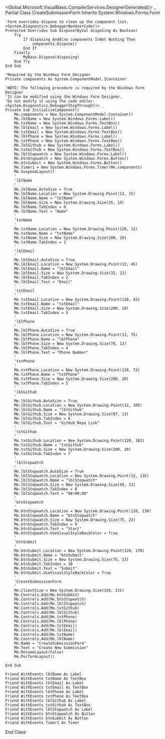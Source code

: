 <Global.Microsoft.VisualBasic.CompilerServices.DesignerGenerated()> _
Partial Class CreateSubmissionForm
    Inherits System.Windows.Forms.Form

    'Form overrides dispose to clean up the component list.
    <System.Diagnostics.DebuggerNonUserCode()> _
    Protected Overrides Sub Dispose(ByVal disposing As Boolean)
        Try
            If disposing AndAlso components IsNot Nothing Then
                components.Dispose()
            End If
        Finally
            MyBase.Dispose(disposing)
        End Try
    End Sub

    'Required by the Windows Form Designer
    Private components As System.ComponentModel.IContainer

    'NOTE: The following procedure is required by the Windows Form Designer
    'It can be modified using the Windows Form Designer.  
    'Do not modify it using the code editor.
    <System.Diagnostics.DebuggerStepThrough()> _
    Private Sub InitializeComponent()
        Me.components = New System.ComponentModel.Container()
        Me.lblName = New System.Windows.Forms.Label()
        Me.txtName = New System.Windows.Forms.TextBox()
        Me.lblEmail = New System.Windows.Forms.Label()
        Me.txtEmail = New System.Windows.Forms.TextBox()
        Me.lblPhone = New System.Windows.Forms.Label()
        Me.txtPhone = New System.Windows.Forms.TextBox()
        Me.lblGithub = New System.Windows.Forms.Label()
        Me.txtGithub = New System.Windows.Forms.TextBox()
        Me.lblStopwatch = New System.Windows.Forms.Label()
        Me.btnStopwatch = New System.Windows.Forms.Button()
        Me.btnSubmit = New System.Windows.Forms.Button()
        Me.Timer1 = New System.Windows.Forms.Timer(Me.components)
        Me.SuspendLayout()
        '
        'lblName
        '
        Me.lblName.AutoSize = True
        Me.lblName.Location = New System.Drawing.Point(12, 15)
        Me.lblName.Name = "lblName"
        Me.lblName.Size = New System.Drawing.Size(35, 13)
        Me.lblName.TabIndex = 0
        Me.lblName.Text = "Name"
        '
        'txtName
        '
        Me.txtName.Location = New System.Drawing.Point(120, 12)
        Me.txtName.Name = "txtName"
        Me.txtName.Size = New System.Drawing.Size(200, 20)
        Me.txtName.TabIndex = 1
        '
        'lblEmail
        '
        Me.lblEmail.AutoSize = True
        Me.lblEmail.Location = New System.Drawing.Point(12, 45)
        Me.lblEmail.Name = "lblEmail"
        Me.lblEmail.Size = New System.Drawing.Size(32, 13)
        Me.lblEmail.TabIndex = 2
        Me.lblEmail.Text = "Email"
        '
        'txtEmail
        '
        Me.txtEmail.Location = New System.Drawing.Point(120, 42)
        Me.txtEmail.Name = "txtEmail"
        Me.txtEmail.Size = New System.Drawing.Size(200, 20)
        Me.txtEmail.TabIndex = 3
        '
        'lblPhone
        '
        Me.lblPhone.AutoSize = True
        Me.lblPhone.Location = New System.Drawing.Point(12, 75)
        Me.lblPhone.Name = "lblPhone"
        Me.lblPhone.Size = New System.Drawing.Size(78, 13)
        Me.lblPhone.TabIndex = 4
        Me.lblPhone.Text = "Phone Number"
        '
        'txtPhone
        '
        Me.txtPhone.Location = New System.Drawing.Point(120, 72)
        Me.txtPhone.Name = "txtPhone"
        Me.txtPhone.Size = New System.Drawing.Size(200, 20)
        Me.txtPhone.TabIndex = 5
        '
        'lblGithub
        '
        Me.lblGithub.AutoSize = True
        Me.lblGithub.Location = New System.Drawing.Point(12, 105)
        Me.lblGithub.Name = "lblGithub"
        Me.lblGithub.Size = New System.Drawing.Size(87, 13)
        Me.lblGithub.TabIndex = 6
        Me.lblGithub.Text = "GitHub Repo Link"
        '
        'txtGithub
        '
        Me.txtGithub.Location = New System.Drawing.Point(120, 102)
        Me.txtGithub.Name = "txtGithub"
        Me.txtGithub.Size = New System.Drawing.Size(200, 20)
        Me.txtGithub.TabIndex = 7
        '
        'lblStopwatch
        '
        Me.lblStopwatch.AutoSize = True
        Me.lblStopwatch.Location = New System.Drawing.Point(12, 135)
        Me.lblStopwatch.Name = "lblStopwatch"
        Me.lblStopwatch.Size = New System.Drawing.Size(49, 13)
        Me.lblStopwatch.TabIndex = 8
        Me.lblStopwatch.Text = "00:00:00"
        '
        'btnStopwatch
        '
        Me.btnStopwatch.Location = New System.Drawing.Point(120, 130)
        Me.btnStopwatch.Name = "btnStopwatch"
        Me.btnStopwatch.Size = New System.Drawing.Size(75, 23)
        Me.btnStopwatch.TabIndex = 9
        Me.btnStopwatch.Text = "Start"
        Me.btnStopwatch.UseVisualStyleBackColor = True
        '
        'btnSubmit
        '
        Me.btnSubmit.Location = New System.Drawing.Point(120, 170)
        Me.btnSubmit.Name = "btnSubmit"
        Me.btnSubmit.Size = New System.Drawing.Size(75, 23)
        Me.btnSubmit.TabIndex = 10
        Me.btnSubmit.Text = "Submit"
        Me.btnSubmit.UseVisualStyleBackColor = True
        '
        'CreateSubmissionForm
        '
        Me.ClientSize = New System.Drawing.Size(334, 211)
        Me.Controls.Add(Me.btnSubmit)
        Me.Controls.Add(Me.btnStopwatch)
        Me.Controls.Add(Me.lblStopwatch)
        Me.Controls.Add(Me.txtGithub)
        Me.Controls.Add(Me.lblGithub)
        Me.Controls.Add(Me.txtPhone)
        Me.Controls.Add(Me.lblPhone)
        Me.Controls.Add(Me.txtEmail)
        Me.Controls.Add(Me.lblEmail)
        Me.Controls.Add(Me.txtName)
        Me.Controls.Add(Me.lblName)
        Me.Name = "CreateSubmissionForm"
        Me.Text = "Create New Submission"
        Me.ResumeLayout(False)
        Me.PerformLayout()

    End Sub

    Friend WithEvents lblName As Label
    Friend WithEvents txtName As TextBox
    Friend WithEvents lblEmail As Label
    Friend WithEvents txtEmail As TextBox
    Friend WithEvents lblPhone As Label
    Friend WithEvents txtPhone As TextBox
    Friend WithEvents lblGithub As Label
    Friend WithEvents txtGithub As TextBox
    Friend WithEvents lblStopwatch As Label
    Friend WithEvents btnStopwatch As Button
    Friend WithEvents btnSubmit As Button
    Friend WithEvents Timer1 As Timer
End Class
